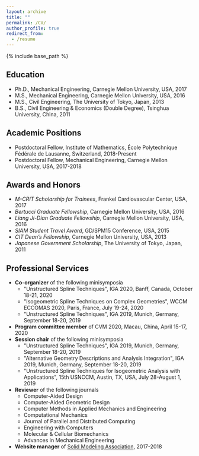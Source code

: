 ```yaml
---
layout: archive
title: ""
permalink: /CV/
author_profile: true
redirect_from:
  - /resume
---
```


{% include base_path %}

Education
---------
* Ph.D., Mechanical Engineering, Carnegie Mellon University, USA, 2017
* M.S., Mechanical Engineering, Carnegie Mellon University, USA, 2016
* M.S., Civil Engineering, The University of Tokyo, Japan, 2013
* B.S., Civil Engineering & Economics (Double Degree), Tsinghua University, China, 2011

Academic Positions
------------------
* Postdoctoral Fellow, Institute of Mathematics, École Polytechnique Fédérale de Lausanne, Switzerland, 2018-Present
* Postdoctoral Fellow, Mechanical Engineering, Carnegie Mellon University, USA, 2017-2018

Awards and Honors
-----------------
* _M-CRIT Scholarship for Trainees_, Frankel Cardiovascular Center, USA, 2017
* _Bertucci Graduate Fellowship_, Carnegie Mellon University, USA, 2016
* _Liang Ji-Dian Graduate Fellowship_, Carnegie Mellon University, USA, 2016
* _SIAM Student Travel Award_, GD/SPM15 Conference, USA, 2015
* _CIT Dean’s Fellowship_, Carnegie Mellon University, USA, 2013
* _Japanese Government Scholarship_, The University of Tokyo, Japan, 2011
  
Professional Services
---------------------
* __Co-organizer__ of the following minisymposia
  * "Unstructured Spline Techniques", IGA 2020, Banff, Canada, October 18-21, 2020
  * "Isogeometric Spline Techniques on Complex Geometries", WCCM ECCOMAS 2020, Paris, France, July 19-24, 2020
  * "Unstructured Spline Techniques", IGA 2019, Munich, Germany, September 18-20, 2019
* __Program committee member__ of CVM 2020, Macau, China, April 15-17, 2020
* __Session chair__ of the following minisymposia
  * "Unstructured Spline Techniques", IGA 2019, Munich, Germany, September 18-20, 2019
  * "Alternative Geometry Descriptions and Analysis Integration", IGA 2019, Munich, Germany, September 18-20, 2019
  * "Unstructured Spline Techniques for Isogeometric Analysis with Applications", 15th USNCCM, Austin, TX, USA, July 28-August 1, 2019 
* __Reviewer__ of the following journals
  * Computer-Aided Design
  * Computer-Aided Geometric Design
  * Computer Methods in Applied Mechanics and Engineering
  * Computational Mechanics
  * Journal of Parallel and Distributed Computing
  * Engineering with Computers
  * Molecular & Cellular Biomechanics
  * Advances in Mechanical Engineering
* __Website manager__ of [Solid Modeling Association](http://solidmodeling.org/), 2017-2018
